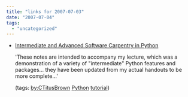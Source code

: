 ```yaml
---
title: "links for 2007-07-03"
date: "2007-07-04"
tags: 
  - "uncategorized"
---
```


- [Intermediate and Advanced Software Carpentry in Python](http://ivory.idyll.org/articles/advanced-swc/)
    
    'These notes are intended to accompany my lecture, which was a demonstration of a variety of "intermediate" Python features and packages... they have been updated from my actual handouts to be more complete...'
    
    (tags: [by:CTitusBrown](http://del.icio.us/heinzwittenbrink/by:CTitusBrown) [Python](http://del.icio.us/heinzwittenbrink/Python) [tutorial](http://del.icio.us/heinzwittenbrink/tutorial))
